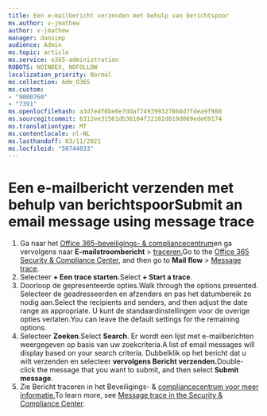 ```yaml
---
title: Een e-mailbericht verzenden met behulp van berichtspoor
ms.author: v-jmathew
author: v-jmathew
manager: dansimp
audience: Admin
ms.topic: article
ms.service: o365-administration
ROBOTS: NOINDEX, NOFOLLOW
localization_priority: Normal
ms.collection: Adm_O365
ms.custom:
- "9000760"
- "7391"
ms.openlocfilehash: a3d7edf0be0e7ddaf749399327868d7fdea9f980
ms.sourcegitcommit: 6312ee31561db36104f32282d019d069ede69174
ms.translationtype: MT
ms.contentlocale: nl-NL
ms.lasthandoff: 03/11/2021
ms.locfileid: "50744033"
---
```

# <a name="submit-an-email-message-using-message-trace"></a><span data-ttu-id="70eab-102">Een e-mailbericht verzenden met behulp van berichtspoor</span><span class="sxs-lookup"><span data-stu-id="70eab-102">Submit an email message using message trace</span></span>

1. <span data-ttu-id="70eab-103">Ga naar het [Office 365-beveiligings- & compliancecentrum](https://go.microsoft.com/fwlink/p/?linkid=2077143)en ga vervolgens naar **E-mailstroombericht**  >  [traceren.](https://go.microsoft.com/fwlink/?linkid=2101048)</span><span class="sxs-lookup"><span data-stu-id="70eab-103">Go to the [Office 365 Security & Compliance Center](https://go.microsoft.com/fwlink/p/?linkid=2077143), and then go to **Mail flow** > [Message trace](https://go.microsoft.com/fwlink/?linkid=2101048).</span></span>
2. <span data-ttu-id="70eab-104">Selecteer **+ Een trace starten.**</span><span class="sxs-lookup"><span data-stu-id="70eab-104">Select **+ Start a trace**.</span></span>
3. <span data-ttu-id="70eab-105">Doorloop de gepresenteerde opties.</span><span class="sxs-lookup"><span data-stu-id="70eab-105">Walk through the options presented.</span></span> <span data-ttu-id="70eab-106">Selecteer de geadresseerden en afzenders en pas het datumbereik zo nodig aan.</span><span class="sxs-lookup"><span data-stu-id="70eab-106">Select the recipients and senders, and then adjust the date range as appropriate.</span></span> <span data-ttu-id="70eab-107">U kunt de standaardinstellingen voor de overige opties verlaten.</span><span class="sxs-lookup"><span data-stu-id="70eab-107">You can leave the default settings for the remaining options.</span></span>
4. <span data-ttu-id="70eab-108">Selecteer **Zoeken**.</span><span class="sxs-lookup"><span data-stu-id="70eab-108">Select **Search**.</span></span> <span data-ttu-id="70eab-109">Er wordt een lijst met e-mailberichten weergegeven op basis van uw zoekcriteria.</span><span class="sxs-lookup"><span data-stu-id="70eab-109">A list of email messages will display based on your search criteria.</span></span> <span data-ttu-id="70eab-110">Dubbelklik op het bericht dat u wilt verzenden en selecteer **vervolgens Bericht verzenden.**</span><span class="sxs-lookup"><span data-stu-id="70eab-110">Double-click the message that you want to submit, and then select **Submit message**.</span></span>
5. <span data-ttu-id="70eab-111">Zie Bericht traceren in het Beveiligings- & [compliancecentrum voor meer informatie.](https://go.microsoft.com/fwlink/?linkid=2101557)</span><span class="sxs-lookup"><span data-stu-id="70eab-111">To learn more, see [Message trace in the Security & Compliance Center](https://go.microsoft.com/fwlink/?linkid=2101557).</span></span>
